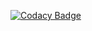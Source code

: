 [![Codacy Badge](https://api.codacy.com/project/badge/Grade/4cc8f9cf080e451083bc2b89399f2b25)](https://www.codacy.com?utm_source=github.com&amp;utm_medium=referral&amp;utm_content=CriterionHCM/client&amp;utm_campaign=Badge_Grade)
